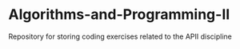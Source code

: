 # Algorithms-and-Programming-II
Repository for storing coding exercises related to the APII discipline
